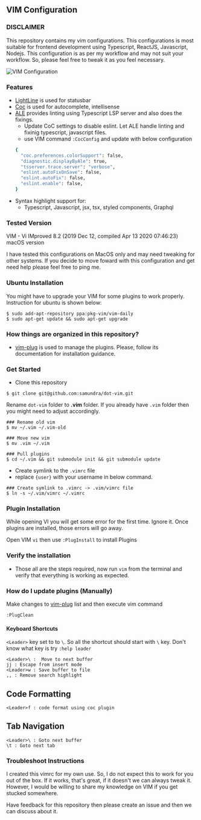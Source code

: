 ## VIM Configuration

### DISCLAIMER

This repository contains my vim configurations. This configurations
is most suitable for frontend development using Typescript, ReactJS,
Javascript, Nodejs. This configuration is as per my workflow and may not
suit your workflow. So, please feel free to tweak it as you feel
necessary.

![VIM Configuration](https://user-images.githubusercontent.com/760855/82479131-29af1e80-9afc-11ea-9ca9-07ef3326b5a7.gif)

### Features
- [LightLine] is used for statusbar
- [Coc] is used for autocomplete, intellisense
- [ALE] provides linting using Typescript LSP server and also does the fixings.
  - Update CoC settings to disable eslint. Let ALE handle linting and fixinig typescript, javascript files.
  - use VIM command `:CocConfig` and update with below configuration
  ```bash
  {
    "coc.preferences.colorSupport": false,
    "diagnostic.displayByAle": true,
    "tsserver.trace.server": "verbose",
    "eslint.autoFixOnSave": false,
    "eslint.autoFix": false,
    "eslint.enable": false,
  }
  ```
- Syntax highlight support for:
  - Typescript, Javascript, jsx, tsx, styled components, Graphql

### Tested Version

VIM - Vi IMproved 8.2 (2019 Dec 12, compiled Apr 13 2020 07:46:23)
macOS version

I have tested this configurations on MacOS only and may need tweaking
for other systems. If you decide to move foward with this configuration
and get need help please feel free to ping me.

### Ubuntu Installation

You might have to upgrade your VIM for some plugins to work properly. Instruction for ubuntu is shown below:

```shell
$ sudo add-apt-repository ppa:pkg-vim/vim-daily
$ sudo apt-get update && sudo apt-get upgrade
```

### How things are organized in this repository?

- [vim-plug] is used to manage the plugins. Please, follow its documentation for installation guidance.

### Get Started

- Clone this repository

```shell
$ git clone git@github.com:samundra/dot-vim.git
```

Rename `dot-vim` folder to **.vim** folder. If you already have `.vim`
folder then you might need to adjust accordingly.

```shell
### Rename old vim
$ mv ~/.vim ~/.vim-old

### Move new vim
$ mv .vim ~/.vim

### Pull plugins
$ cd ~/.vim && git submodule init && git submodule update
```
- Create symlink to the `.vimrc` file
- replace `{user}` with your username in below command.

```shell
### Create symlink to .vimrc -> .vim/vimrc file
$ ln -s ~/.vim/vimrc ~/.vimrc
```

### Plugin Installation
While opening VI you will get some error for the first time. Ignore it.
Once plugins are installed, those errors will go away.

Open VIM `vi` then use `:PlugInstall` to install Plugins

### Verify the installation
- Those all are the steps required, now run `vim` from the terminal and
  verify that everything is working as expected.

### How do I update plugins (Manually)
Make changes to [vim-plug] list and then execute vim command

```shell
:PlugClean
```

#### Keyboard Shortcuts
`<Leader>` key set to to ` \ `. So all the shortcut should start with `\` key.
Don't know what <Leader> key is try `:help leader`

```shell
<Leader>\ :  Move to next buffer
jj : Escape from insert mode
<Leader>w : Save buffer to file
,, : Remove search highlight
```

Code Formatting
---
```shell
<Leader>f : code format using coc plugin
```

Tab Navigation
---
```shell
<Leader>\ : Goto next buffer
\t : Goto next tab
```

### Troubleshoot Instructions

I created this vimrc for my own use. So, I do not expect this to work
for you out of the box. If it works, that's great, if it doesn't we can
always tweak it. However, I would be willing to share my
knowledge on VIM if you get stucked somewhere.

Have feedback for this repository then please create an issue and then
we can discuss about it.


[vim-plug]: https://github.com/junegunn/vim-plug
[LightLine]: https://github.com/itchyny/lightline.vim
[Coc]: https://github.com/neoclide/coc.nvim
[ALE]: https://github.com/dense-analysis/ale
